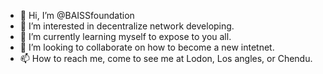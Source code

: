 - 👋 Hi, I’m @BAISSfoundation
- 👀 I’m interested in decentralize network developing.
- 🌱 I’m currently learning myself to expose to you all.
- 💞️ I’m looking to collaborate on how to become a new intetnet.
- 📫 How to reach me, come to see me at Lodon, Los angles, or Chendu.

<!---
BAISSfoundation/BAISSfoundation is a ✨ special ✨ repository because its `README.md` (this file) appears on your GitHub profile.
You can click the Preview link to take a look at your changes.
--->
